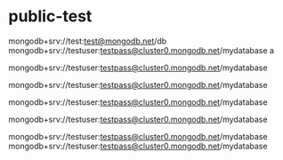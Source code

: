 # public-test

mongodb+srv://test:test@mongodb.net/db
mongodb+srv://testuser:testpass@cluster0.mongodb.net/mydatabase
a


mongodb+srv://testuser:testpass@cluster0.mongodb.net/mydatabase

mongodb+srv://testuser:testpass@cluster0.mongodb.net/mydatabase

mongodb+srv://testuser:testpass@cluster0.mongodb.net/mydatabase

mongodb+srv://testuser:testpass@cluster0.mongodb.net/mydatabase

mongodb+srv://testuser:testpass@cluster0.mongodb.net/mydatabase
mongodb+srv://testuser:testpass@cluster0.mongodb.net/mydatabase
